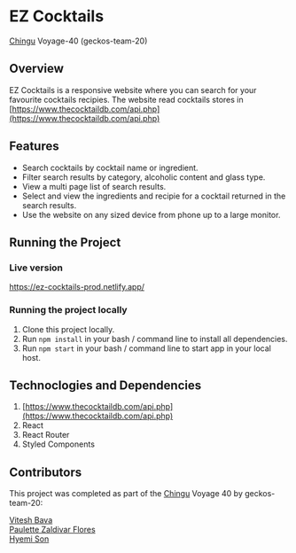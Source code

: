 # EZ Cocktails

[Chingu](https://www.chingu.io/) Voyage-40 (geckos-team-20)

## Overview

EZ Cocktails is a responsive website where you can search for your favourite cocktails recipies. The website read cocktails stores in
[https://www.thecocktaildb.com/api.php](https://www.thecocktaildb.com/api.php)

## Features

- Search cocktails by cocktail name or ingredient.
- Filter search results by category, alcoholic content and glass type.
- View a multi page list of search results.
- Select and view the ingredients and recipie for a cocktail returned in the search results.
- Use the website on any sized device from phone up to a large monitor.

## Running the Project

### Live version

https://ez-cocktails-prod.netlify.app/

### Running the project locally

1. Clone this project locally.
2. Run `npm install` in your bash / command line to install all dependencies.
3. Run `npm start` in your bash / command line to start app in your local host.

## Technoclogies and Dependencies

1. [https://www.thecocktaildb.com/api.php](https://www.thecocktaildb.com/api.php)
2. React
3. React Router
4. Styled Components

## Contributors

This project was completed as part of the [Chingu](https://www.chingu.io/) Voyage 40 by geckos-team-20:

[Vitesh Bava](https://www.linkedin.com/in/viteshbava/)  
[Paulette Zaldivar Flores](https://github.com/paulette-zaldivar-flores)  
[Hyemi Son](https://github.com/hmshp)
